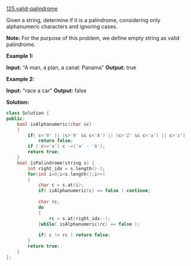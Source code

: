 [125.valid-palindrome](https://leetcode.com/problems/valid-palindrome/)  

Given a string, determine if it is a palindrome, considering only alphanumeric characters and ignoring cases.

**Note:** For the purpose of this problem, we define empty string as valid palindrome.

**Example 1:**

**Input:** "A man, a plan, a canal: Panama"
**Output:** true

**Example 2:**

**Input:** "race a car"
**Output:** false  



**Solution:**  

```cpp
class Solution {
public:
    bool isAlphanumeric(char &c)
    {
        if( c<'0' || (c>'9' && c<'A') || (c>'Z' && c<'a') || c>'z')
            return false;
        if ( c>='a') c -=('a' - 'A');
        return true;
    }
    bool isPalindrome(string s) {
        int right_idx = s.length()-1;
        for(int i=0;i<s.length();i++)
        {
            char c = s.at(i);
            if( isAlphanumeric(c) == false ) continue;
            
            char rc;
            do
            {
                rc = s.at(right_idx--);
            }while( isAlphanumeric(rc) == false );
            
            if( c != rc ) return false;
        }
        return true;
    }
};
```
      